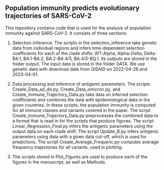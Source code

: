 ## Population immunity predicts evolutionary trajectories of SARS-CoV-2

This repository contains code that is used for the analysis of population immunity against SARS-CoV-2. It consists of three sections:

1. Selection inference. The scripts in the selection_inference take genetic data from individual regions and infers time-dependent selection coefficients for each of the clade shifts: WT-Alpha, Alpha-Delta, Delta-BA.1, BA.1-BA.2, BA.2-BA.4/5, BA.4/5-BQ.1. Its outputs are stored in the folder output. The input data is stored in the folder DATA. We use genetic data with download date from GISAID on 2022-04-26 and 2023-04-01. 

2. Data processing and inference of antigenic parameters. The scripts Create_Data_ad_do.py, Create_Data_omicron.py, and Create_Immune_Trajectory_Data.py take data on inferred selection coefficients and combines the data with epidemiological data in the given countries. In these scripts, the population immunity is computed for all immune classes and variants covered in the paper. The script Create_Immune_Trajectory_Data.py preprocesses the combined data to a format that is read in for the scripts that produce figures. The script Linear_Regression_Final.py infers the antigenic parameters using the output data on each clade shift. The script Update_B.py infers antigenic parameters using data with a given data cut-off, which is used for predictions. The script Create_Average_Frequenc.py computes average frequency trajectories for all variants, used in plotting.

3. The scripts stored in Plot_Figures are used to produce each of the figures in the manuscript, as well as Methods.